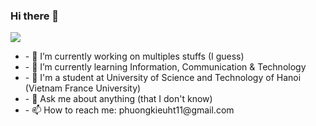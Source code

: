 ### Hi there 👋

<!--
**KieuTuanPhuong/KieuTuanPhuong** is a ✨ _special_ ✨ repository because its `README.md` (this file) appears on your GitHub profile.
-->

<div>
  <img src="https://giphy.com/embed/5Zesu5VPNGJlm" />
</div>

<div>
  <ul>
    <li>
- 🔭 I’m currently working on multiples stuffs (I guess)
    </li>
    <li>
- 🌱 I’m currently learning Information, Communication & Technology
    </li>
    <li>
- 🏫 I'm a student at University of Science and Technology of Hanoi (Vietnam France University)
    </li>
    <li>
- 💬 Ask me about anything (that I don't know)
    </li>
    <li>
- 📫 How to reach me: phuongkieuht11@gmail.com
    </li>
  </ul>
</div>
